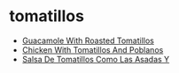 # tomatillos

 * [Guacamole With Roasted Tomatillos](../../index/g/guacamole-with-roasted-tomatillos-108021.json)
 * [Chicken With Tomatillos And Poblanos](../../index/c/chicken-with-tomatillos-and-poblanos.json)
 * [Salsa De Tomatillos Como Las Asadas Y](../../index/s/salsa-de-tomatillos-como-las-asadas-y.json)
